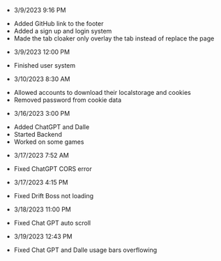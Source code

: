 -   3/9/2023 9:16 PM

*   Added GitHub link to the footer
*   Added a sign up and login system
*   Made the tab cloaker only overlay the tab instead of replace the page

-   3/9/2023 12:00 PM

*   Finished user system

-   3/10/2023 8:30 AM

*   Allowed accounts to download their localstorage and cookies
*   Removed password from cookie data

-   3/16/2023 3:00 PM

*   Added ChatGPT and Dalle
*   Started Backend
*   Worked on some games

-   3/17/2023 7:52 AM

*   Fixed ChatGPT CORS error

-   3/17/2023 4:15 PM

*   Fixed Drift Boss not loading

-   3/18/2023 11:00 PM

*   Fixed Chat GPT auto scroll

-   3/19/2023 12:43 PM

*   Fixed Chat GPT and Dalle usage bars overflowing
